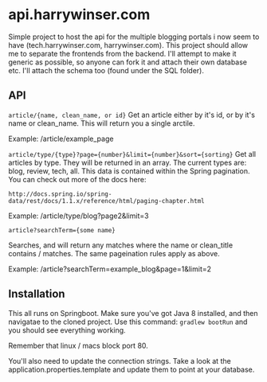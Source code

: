 # api.harrywinser.com

Simple project to host the api for the multiple blogging portals i now seem to have (tech.harrywinser.com, harrywinser.com).
This project should allow me to separate the frontends from the backend. I'll attempt to make it generic as possible, so
anyone can fork it and attach their own database etc. I'll attach the schema too (found under the SQL folder).

## API

```article/{name, clean_name, or id}```
Get an article either by it's id, or by it's name or clean_name. This will return you a single arctile.

Example: /article/example_page

```article/type/{type}?page={number}&limit={number}&sort={sorting}```
Get all articles by type. They will be returned in an array. The current types are: blog, review, tech, all.
This data is contained within the Spring pagination. You can check out more of the docs here:

```http://docs.spring.io/spring-data/rest/docs/1.1.x/reference/html/paging-chapter.html```

Example: /article/type/blog?page2&limit=3

```article?searchTerm={some name}```

Searches, and will return any matches where the name or clean_title contains / matches. The same pageination rules apply as above.

Example: /article?searchTerm=example_blog&page=1&limit=2


## Installation

This all runs on Springboot. Make sure you've got Java 8 installed, and then navigatae to the cloned project.
Use this command: ```gradlew bootRun``` and you should see everything working.

Remember that linux / macs block port 80.

You'll also need to update the connection strings. Take a look at the application.properties.template and update them to
point at your database.






